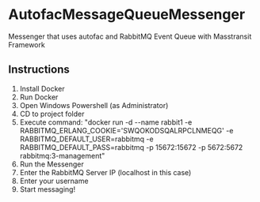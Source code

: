 # AutofacMessageQueueMessenger
Messenger that uses autofac and RabbitMQ Event Queue with Masstransit Framework

## Instructions
 1. Install Docker
 2. Run Docker
 3. Open Windows Powershell (as Administrator)
 4. CD to project folder
 5. Execute command: "docker run -d --name rabbit1 -e RABBITMQ_ERLANG_COOKIE='SWQOKODSQALRPCLNMEQG' -e RABBITMQ_DEFAULT_USER=rabbitmq -e RABBITMQ_DEFAULT_PASS=rabbitmq -p 15672:15672 -p 5672:5672 rabbitmq:3-management"
 6. Run the Messenger
 7. Enter the RabbitMQ Server IP (localhost in this case)
 8. Enter your username
 9. Start messaging!
